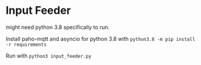 # Input Feeder

might need python 3.8 specifically to run.

Install paho-mqtt and asyncio for python 3.8 with `python3.8 -m pip install -r requirements`

Run with `python3 input_feeder.py`